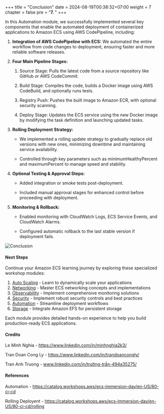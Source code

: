 +++
title = "Conclusion"
date = 2024-08-19T00:38:32+07:00
weight = 7
chapter = false
pre = "<b>7. </b>"
+++

In this Automation module, we successfully implemented several key components that enable the automated deployment of containerized applications to Amazon ECS using AWS CodePipeline, including:

1. **Integration of AWS CodePipeline with ECS:** We automated the entire workflow from code changes to deployment, ensuring faster and more reliable software releases.

2. **Four Main Pipeline Stages:**

   1. Source Stage: Pulls the latest code from a source repository like GitHub or AWS CodeCommit.

   2. Build Stage: Compiles the code, builds a Docker image using AWS CodeBuild, and optionally runs tests.

   3. Registry Push: Pushes the built image to Amazon ECR, with optional security scanning.

   4. Deploy Stage: Updates the ECS service using the new Docker image by modifying the task definition and launching updated tasks.

3. **Rolling Deployment Strategy:**

   - We implemented a rolling update strategy to gradually replace old versions with new ones, minimizing downtime and maintaining service availability.

   - Controlled through key parameters such as minimumHealthyPercent and maximumPercent to manage speed and stability.

4. **Optional Testing & Approval Steps:**

   - Added integration or smoke tests post-deployment.

   - Included manual approval stages for enhanced control before proceeding with deployment.

5. **Monitoring & Rollback:**

   - Enabled monitoring with CloudWatch Logs, ECS Service Events, and CloudWatch Alarms.

   - Configured automatic rollback to the last stable version if deployment fails.

![Conclusion](/images/7/ECS-Pipeline-7-1.png?width=90pc)

#### Next Steps

Continue your Amazon ECS learning journey by exploring these specialized workshop modules:

1. [Auto Scaling](https://aws-fcj-ecs-workshop.github.io/Amazon-ECS-Immersion-Day/auto-scaling/) - Learn to dynamically scale your applications
2. [Networking](https://aws-fcj-ecs-workshop.github.io/Amazon-ECS-Immersion-Day/networking/) - Master ECS networking concepts and implementations
3. [Observability](https://aws-fcj-ecs-workshop.github.io/Amazon-ECS-Immersion-Day/observability/) - Implement comprehensive monitoring solutions
4. [Security](https://aws-fcj-ecs-workshop.github.io/Amazon-ECS-Immersion-Day/security/) - Implement robust security controls and best practices
5. [Automation](https://aws-fcj-ecs-workshop.github.io/Amazon-ECS-Immersion-Day/automation/) - Streamline deployment workflows
6. [Storage](https://aws-fcj-ecs-workshop.github.io/Amazon-ECS-Immersion-Day/storage) - Integrate Amazon EFS for persistent storage

Each module provides detailed hands-on experience to help you build production-ready ECS applications.

#### Credits

Le Minh Nghia - https://www.linkedin.com/in/minhnghia2k3/

Tran Doan Cong Ly - https://www.linkedin.com/in/trandoancongly/

Tran Anh Truong - www.linkedin.com/in/trường-trần-494a35275/

#### References

Automation - https://catalog.workshops.aws/ecs-immersion-day/en-US/80-ci-cd

Rolling Deployent - https://catalog.workshops.aws/ecs-immersion-day/en-US/80-ci-cd/rolling
